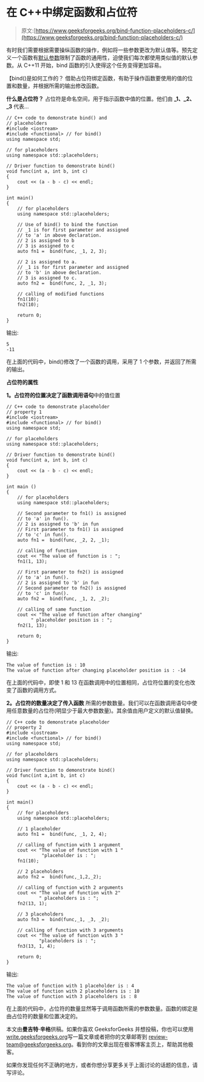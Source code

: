 # 在 C++中绑定函数和占位符

> 原文:[https://www.geeksforgeeks.org/bind-function-placeholders-c/](https://www.geeksforgeeks.org/bind-function-placeholders-c/)

有时我们需要根据需要操纵函数的操作，例如将一些参数更改为默认值等。预先定义一个函数有[默认参数](https://www.geeksforgeeks.org/default-arguments-c/)限制了函数的通用性，迫使我们每次都使用类似值的默认参数。从 C++11 开始，bind 函数的引入使得这个任务变得更加容易。

【bind()是如何工作的？
借助占位符绑定函数，有助于操作函数要使用的值的位置和数量，并根据所需的输出修改函数。

**什么是占位符？**
占位符是命名空间，用于指示函数中值的位置。他们由 **_1、_2、_3** 代表…

```
// C++ code to demonstrate bind() and
// placeholders
#include <iostream>
#include <functional> // for bind()
using namespace std;

// for placeholders
using namespace std::placeholders;

// Driver function to demonstrate bind()
void func(int a, int b, int c)
{
    cout << (a - b - c) << endl;
}

int main()
{
    // for placeholders
    using namespace std::placeholders;

    // Use of bind() to bind the function
    // _1 is for first parameter and assigned
    // to 'a' in above declaration.
    // 2 is assigned to b
    // 3 is assigned to c
    auto fn1 =  bind(func, _1, 2, 3);

    // 2 is assigned to a.
    // _1 is for first parameter and assigned
    // to 'b' in above declaration.
    // 3 is assigned to c.
    auto fn2 =  bind(func, 2, _1, 3);

    // calling of modified functions
    fn1(10);
    fn2(10);

    return 0;
}
```

输出:

```
5
-11

```

在上面的代码中，bind()修改了一个函数的调用，采用了 1 个参数，并返回了所需的输出。

**占位符的属性**

**1。占位符的位置决定了函数调用语句**中的值位置

```
// C++ code to demonstrate placeholder
// property 1
#include <iostream>
#include <functional> // for bind()
using namespace std;

// for placeholders
using namespace std::placeholders;

// Driver function to demonstrate bind()
void func(int a, int b, int c)
{
    cout << (a - b - c) << endl;
}

int main ()
{
    // for placeholders
    using namespace std::placeholders;

    // Second parameter to fn1() is assigned
    // to 'a' in fun().
    // 2 is assigned to 'b' in fun
    // First parameter to fn1() is assigned
    // to 'c' in fun().
    auto fn1 =  bind(func, _2, 2, _1);

    // calling of function
    cout << "The value of function is : ";
    fn1(1, 13);

    // First parameter to fn2() is assigned
    // to 'a' in fun().
    // 2 is assigned to 'b' in fun
    // Second parameter to fn2() is assigned
    // to 'c' in fun().
    auto fn2 =  bind(func, _1, 2, _2);

    // calling of same function
    cout << "The value of function after changing"
         " placeholder position is : ";
    fn2(1, 13);

    return 0;
}
```

输出:

```
The value of function is : 10
The value of function after changing placeholder position is : -14

```

在上面的代码中，即使 1 和 13 在函数调用中的位置相同，占位符位置的变化也改变了函数的调用方式。

**2。占位符的数量决定了传入函数**
所需的参数数量。我们可以在函数调用语句中使用任意数量的占位符(明显少于最大参数数量)。其余值由用户定义的默认值替换。

```
// C++ code to demonstrate placeholder 
// property 2
#include <iostream>     
#include <functional> // for bind()
using namespace std;

// for placeholders
using namespace std::placeholders; 

// Driver function to demonstrate bind()
void func(int a,int b, int c)
{   
    cout << (a - b - c) << endl;
}

int main() 
{
    // for placeholders
    using namespace std::placeholders;

    // 1 placeholder  
    auto fn1 =  bind(func, _1, 2, 4);

    // calling of function with 1 argument
    cout << "The value of function with 1 "
             "placeholder is : ";
    fn1(10);

    // 2 placeholders 
    auto fn2 =  bind(func,_1,2,_2);

    // calling of function with 2 arguments
    cout << "The value of function with 2"
            " placeholders is : ";
    fn2(13, 1);

    // 3 placeholders 
    auto fn3 =  bind(func,_1, _3, _2);

    // calling of function with 3 arguments
    cout << "The value of function with 3 "
            "placeholders is : ";
    fn3(13, 1, 4);

    return 0;  
}
```

输出:

```
The value of function with 1 placeholder is : 4
The value of function with 2 placeholders is : 10
The value of function with 3 placeholders is : 8

```

在上面的代码中，占位符的数量显然等于调用函数所需的参数数量。函数的绑定是由占位符的数量和位置决定的。

本文由**曼吉特·辛格**供稿。如果你喜欢 GeeksforGeeks 并想投稿，你也可以使用[write.geeksforgeeks.org](https://write.geeksforgeeks.org)写一篇文章或者把你的文章邮寄到 review-team@geeksforgeeks.org。看到你的文章出现在极客博客主页上，帮助其他极客。

如果你发现任何不正确的地方，或者你想分享更多关于上面讨论的话题的信息，请写评论。